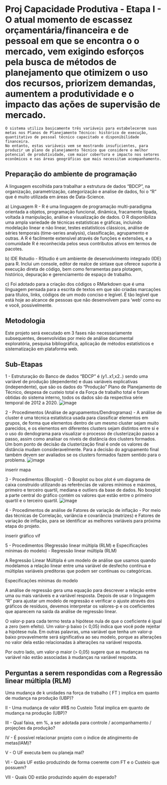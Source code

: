 # Proj Capacidade Produtiva - Etapa I - O atual momento de escassez orçamentária/financeira e de pessoal em que se encontra o o mercado, vem exigindo esforços pela busca de métodos de planejamento que otimizem o uso dos recursos, priorizem demandas, aumentem a produtividade e o impacto das ações de supervisão de mercado. 
	O sistema utiliza basicamente três variáveis para estabelecerem suas metas nos Planos de Planejamento Técnico: histórico de execução, quantitativo de pessoal técnico capacitado e disponibilidade financeira.   
	No entanto, estas variáveis vem se mostrando insuficientes, para produzir um plano de planejamento Técnico que considere o melhor potencial de produtividade, com maior cobertura e impacto nos setores econômicos e nas áreas geográficas que mais necessitam acompanhamento.

## Preparação do ambiente de programação

A linguagem escolhida para trabalhar a estrutura de dados “BDCP”, na organização, parametrização, categorização e analise de dados, foi o “R” que é muito utilizada em áreas de Data-Science.

a) Linguagem R - R é uma linguagem de programação multi-paradigma orientada a objetos, programação funcional, dinâmica, fracamente tipada, voltada à manipulação, análise e visualização de dados.
O R disponibiliza uma ampla variedade de técnicas estatísticas e gráficas, incluindo modelação linear e não linear, testes estatísticos clássicos, análise de séries temporais (time-series analysis), classificação, agrupamento e outras. A R é facilmente extensível através de funções e extensões, e a comunidade R é reconhecida pelos seus contributos ativos em termos de pacotes.

b) IDE Rstudio - RStudio é um ambiente de desenvolvimento integrado (IDE) para R. Inclui um console, editor de realce de sintaxe que oferece suporte à execução direta de código, bem como ferramentas para plotagem, histórico, depuração e gerenciamento de espaço de trabalho.

c) Foi adotado para a criação dos códigos o RMarkdown que é uma linguagem pensada para a escrita de textos em que são criadas marcações para títulos, links, códigos de um modo conciso e legível. É tão legível que está hoje ao alcance de pessoas que não desenvolvem para ‘web’ como eu e você, possivelmente.

## Metodologia

Este projeto será executado em 3 fases não necessariamente subsequentes, desenvolvidas por meio de análise documental exploratória, pesquisa bibliográfica, aplicação de métodos estatísticos e sistematização em plataforma web.

## Sub-Etapas

1 - Estruturação do Banco de dados “BDCP” é (y1..x1,x2..) sendo uma variável de produção (dependente) e duas variáveis explicativas (independente), que são os dados do “Produção” Plano de Planejamento de Técnico, despesa de custeio total e da Força de trabalho total e foram obtidas do sistema interno, todos os dados são da respectiva série temporal de 2012 a 2020.
![image](https://user-images.githubusercontent.com/66335171/169863763-8dc0fd9c-d9c7-4bf9-8864-04c438062dd4.png)


2 - Procedimentos (Análise de agrupamentos/Dendrogramas) - A análise de cluster é uma técnica estatística usada para classificar elementos em grupos, de forma que elementos dentro de um mesmo cluster sejam muito parecidos, e os elementos em diferentes clusters sejam distintos entre si e o uso do dendograma para visualizar o processo de clusterização passo a passo, assim como analisar os níveis de distância dos clusters formados. Um bom ponto de decisão da clusterização final é onde os valores de distância mudam consideravelmente. Para a decisão do agrupamento final também devem ser avaliados se os clusters formados fazem sentido para o problema.
![image](https://user-images.githubusercontent.com/66335171/169865503-297ccd11-93a0-4e9a-92c8-56dcf6dba093.png)

inserir mapa

3 - Procedimentos (Boxplot) - O Boxplot ou box plot é um diagrama de caixa construído utilizando as referências de valores mínimos e máximos, primeiro e terceiro quartil, mediana e outliers da base de dados. No boxplot a parte central do gráfico contém os valores que estão entre o primeiro quartil e o terceiro quartil.
![image](https://user-images.githubusercontent.com/66335171/169865645-37f0d30e-ade1-4cf4-981d-65d1422c9de1.png)


4 - Procedimentos de análise de Fatores de variação de inflação - Por meio das técnicas de Correlação, variância e covariância (matrizes) e Fatores de variação de inflação, para se identificar as melhores variáveis para próxima etapa do projeto.

inserir gráfico vif

5 - Procedimentos (Regressão linear múltipla (RLM) e Especificações mínimas do modelo) - 
Regressão linear múltipla (RLM)

A Regressão Linear Múltipla é um modelo de análise que usamos quando modelamos a relação linear entre uma variável de desfecho contínua e múltiplas variáveis preditoras que podem ser contínuas ou categóricas.

Especificações mínimas do modelo

A análise de regressão gera uma equação para descrever a relação entre uma ou mais variáveis e a variável resposta. Depois de usar o linguagem “R” para ajustar um modelo de regressão e verificar o ajuste  através dos gráficos de resíduos, devemos interpretar os valores-p e os coeficientes que aparecem na saída da análise de regressão linear.

O valor-p para cada termo testa a hipótese nula de que o coeficiente é igual a zero (sem efeito). Um valor-p baixo (< 0,05) indica que você pode rejeitar a hipótese nula. Em outras palavras, uma variável que tenha um valor-p baixo provavelmente será significativa ao seu modelo, porque as alterações no valor dela estão relacionadas à alterações na variável resposta.

Por outro lado, um valor-p maior (> 0,05) sugere que as mudanças na variável não estão associadas à mudanças na variável resposta.


## Perguntas a serem respondidas com a Regressão linear múltipla (RLM)

Uma mudança de k unidades na força de trabalho ( FT ) implica em quanto de mudança na produção (UBP)?

II  -  Uma mudança de valor #R$ no Custeio Total  implica em quanto de mudança na produção (UBP)?

III -  Qual faixa, em %, a ser adotada para controle / acompanhamento / projeções da produção?

IV -  É possível relacionar projeto com o índice de atingimento de metas(IAM)?

V -   O UF executa bem ou planeja mal?

VI -  Quais UF estão produzindo de forma coerente com  FT e o Custeio que possuem?

VII - Quais OD estão produzindo aquém do esperado?
